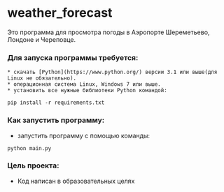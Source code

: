 # weather_forecast
Это программа для просмотра погоды в Аэропорте Шереметьево, Лондоне и Череповце.
### Для запуска программы требуется:
	* скачать [Python](https://www.python.org/) версии 3.1 или выше(для Linux не обязательно).
	* операционная система Linux, Windows 7 или выше.
	* установить все нужные библиотеки Python командой:
```
pip install -r requirements.txt
```
### Как запустить программу:
* запустить программу с помощью команды:
```
python main.py
```
### Цель проекта:
* Код написан в образовательных целях 
